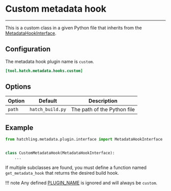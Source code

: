 # Custom metadata hook

-----

This is a custom class in a given Python file that inherits from the [MetadataHookInterface](reference.md#hatchling.metadata.plugin.interface.MetadataHookInterface).

## Configuration

The metadata hook plugin name is `custom`.

```toml config-example
[tool.hatch.metadata.hooks.custom]
```

## Options

| Option | Default | Description |
| --- | --- | --- |
| `path` | `hatch_build.py` | The path of the Python file |

## Example

```python tab="hatch_build.py"
from hatchling.metadata.plugin.interface import MetadataHookInterface


class CustomMetadataHook(MetadataHookInterface):
    ...
```

If multiple subclasses are found, you must define a function named `get_metadata_hook` that returns the desired build hook.

!!! note
    Any defined [PLUGIN_NAME](reference.md#hatchling.metadata.plugin.interface.MetadataHookInterface.PLUGIN_NAME) is ignored and will always be `custom`.
